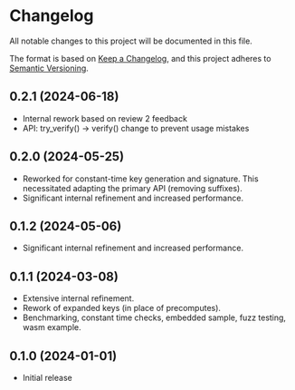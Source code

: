 # Changelog

All notable changes to this project will be documented in this file.

The format is based on [Keep a Changelog](https://keepachangelog.com/en/1.0.0/),
and this project adheres to [Semantic Versioning](https://semver.org/spec/v2.0.0.html).

## 0.2.1 (2024-06-18)

- Internal rework based on review 2 feedback
- API: try_verify() -> verify() change to prevent usage mistakes


## 0.2.0 (2024-05-25)

- Reworked for constant-time key generation and signature. 
  This necessitated adapting the primary API (removing suffixes).
- Significant internal refinement and increased performance.


## 0.1.2 (2024-05-06)

- Significant internal refinement and increased performance.


## 0.1.1 (2024-03-08)

- Extensive internal refinement.
- Rework of expanded keys (in place of precomputes).
- Benchmarking, constant time checks, embedded sample, fuzz testing, wasm example.


## 0.1.0 (2024-01-01)

- Initial release
